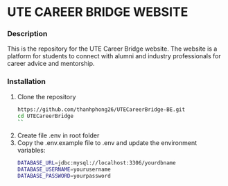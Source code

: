 # UTE CAREER BRIDGE WEBSITE
### Description
This is the repository for the UTE Career Bridge website. The website is a platform for students to connect with alumni and industry professionals for career advice and mentorship.

### Installation
1. Clone the repository
     ```sh
    https://github.com/thanhphong26/UTECareerBridge-BE.git    
    cd UTECareerBridge
    ``
2. Create file .env in root folder
3. Copy the .env.example file to .env and update the environment variables:
    ```sh
    DATABASE_URL=jdbc:mysql://localhost:3306/yourdbname
    DATABASE_USERNAME=yourusername
    DATABASE_PASSWORD=yourpassword
    ```

